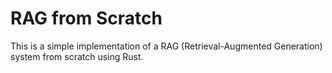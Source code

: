 # RAG from Scratch

This is a simple implementation of a RAG (Retrieval-Augmented Generation) system from scratch using Rust.

